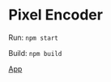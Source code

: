 # Pixel Encoder

Run: `npm start`

Build: `npm build`

[App](https://nifty-elion-abf12b.netlify.app/)